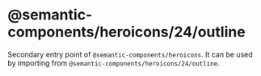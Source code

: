 # @semantic-components/heroicons/24/outline

Secondary entry point of `@semantic-components/heroicons`. It can be used by importing from `@semantic-components/heroicons/24/outline`.

